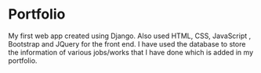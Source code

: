 # Portfolio

My first web app created using Django. Also used HTML, CSS, JavaScript , Bootstrap and JQuery for the front end.
I have used the database to store the information of various jobs/works that I have done which is added in my portfolio.
